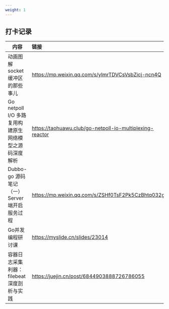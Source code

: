 ```yaml
---
weight: 1
---
```


## 打卡记录

| 内容                                                  | 链接                                                     |
| ----------------------------------------------------- | :------------------------------------------------------- |
| 动画图解 socket 缓冲区的那些事儿                      | https://mp.weixin.qq.com/s/yImrTDVCsVsbZicj-ncn4Q        |
| Go netpoll I/O 多路复用构建原生网络模型之源码深度解析 | https://taohuawu.club/go-netpoll-io-multiplexing-reactor |
| Dubbo-go 源码笔记（一）Server 端开启服务过程          | https://mp.weixin.qq.com/s/ZSHf0TsF2Pk5CzBhtq032g        |
| Go并发编程研讨课                                      | https://myslide.cn/slides/23014                          |
| 容器日志采集利器：filebeat深度剖析与实践              | https://juejin.cn/post/6844903888726786055               |

